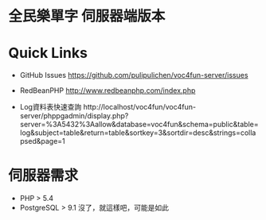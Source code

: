 # 全民樂單字 伺服器端版本

# Quick Links

* GitHub Issues
https://github.com/pulipulichen/voc4fun-server/issues

* RedBeanPHP
http://www.redbeanphp.com/index.php

* Log資料表快速查詢
http://localhost/voc4fun/voc4fun-server/phppgadmin/display.php?server=%3A5432%3Aallow&database=voc4fun&schema=public&table=log&subject=table&return=table&sortkey=3&sortdir=desc&strings=collapsed&page=1

# 伺服器需求
* PHP > 5.4
* PostgreSQL > 9.1
沒了，就這樣吧，可能是如此


